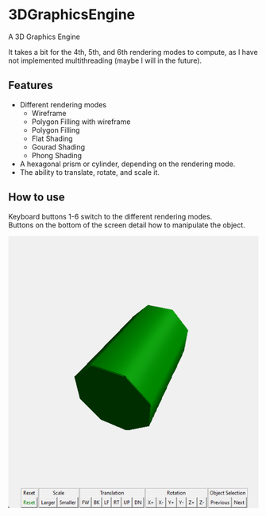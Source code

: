 # 3DGraphicsEngine
A 3D Graphics Engine

It takes a bit for the 4th, 5th, and 6th rendering modes to compute, as I have not implemented multithreading (maybe I will in the future).
## Features
- Different rendering modes
  - Wireframe
  - Polygon Filling with wireframe
  - Polygon Filling
  - Flat Shading
  - Gourad Shading
  - Phong Shading
 - A hexagonal prism or cylinder, depending on the rendering mode.
 - The ability to translate, rotate, and scale it.
 
 ## How to use
 
Keyboard buttons 1-6 switch to the different rendering modes.  
Buttons on the bottom of the screen detail how to manipulate the object.
 
 ![alt text](https://github.com/1234thien/3DGraphicsEngine/blob/main/result.png?raw=true)
